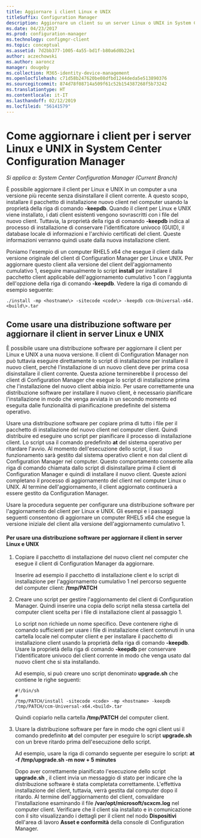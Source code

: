 ```yaml
---
title: Aggiornare i client Linux e UNIX
titleSuffix: Configuration Manager
description: Aggiornare un client su un server Linux o UNIX in System Center Configuration Manager.
ms.date: 04/23/2017
ms.prod: configuration-manager
ms.technology: configmgr-client
ms.topic: conceptual
ms.assetid: 7d2bb377-1005-4a55-bd1f-b80a6d0b22e1
author: aczechowski
ms.author: aaroncz
manager: dougeby
ms.collection: M365-identity-device-management
ms.openlocfilehash: c71d58b247620be08dfbd1244deda5e513890376
ms.sourcegitcommit: 874d78f08714a509f61c52b154387268f5b73242
ms.translationtype: HT
ms.contentlocale: it-IT
ms.lasthandoff: 02/12/2019
ms.locfileid: "56141579"
---
```

# <a name="how-to-upgrade-clients-for-linux-and-unix-servers-in-system-center-configuration-manager"></a>Come aggiornare i client per i server Linux e UNIX in System Center Configuration Manager

*Si applica a: System Center Configuration Manager (Current Branch)*

È possibile aggiornare il client per Linux e UNIX in un computer a una versione più recente senza disinstallare il client corrente. A questo scopo, installare il pacchetto di installazione nuovo client nel computer usando la proprietà della riga di comando **-keepdb**. Quando il client per Linux e UNIX viene installato, i dati client esistenti vengono sovrascritti con i file del nuovo client. Tuttavia, la proprietà della riga di comando **-keepdb** indica al processo di installazione di conservare l'identificatore univoco (GUID), il database locale di informazioni e l'archivio certificati del client. Queste informazioni verranno quindi usate dalla nuova installazione client.  

 Poniamo l'esempio di un computer RHEL5 x64 che esegue il client dalla versione originale del client di Configuration Manager per Linux e UNIX. Per aggiornare questo client alla versione del client dell'aggiornamento cumulativo 1, eseguire manualmente lo script **install** per installare il pacchetto client applicabile dell'aggiornamento cumulativo 1 con l'aggiunta dell'opzione della riga di comando **-keepdb**. Vedere la riga di comando di esempio seguente:  

`./install -mp <hostname\> -sitecode <code\> -keepdb ccm-Universal-x64.<build\>.tar`  



## <a name="how-to-use-a-software-deployment-to-upgrade-the-client-on-linux-and-unix-servers"></a>Come usare una distribuzione software per aggiornare il client in server Linux e UNIX  
 È possibile usare una distribuzione software per aggiornare il client per Linux e UNIX a una nuova versione. Il client di Configuration Manager non può tuttavia eseguire direttamente lo script di installazione per installare il nuovo client, perché l'installazione di un nuovo client deve per prima cosa disinstallare il client corrente. Questa azione terminerebbe il processo del client di Configuration Manager che esegue lo script di installazione prima che l'installazione del nuovo client abbia inizio. Per usare correttamente una distribuzione software per installare il nuovo client, è necessario pianificare l'installazione in modo che venga avviata in un secondo momento ed eseguita dalle funzionalità di pianificazione predefinite del sistema operativo.  

 Usare una distribuzione software per copiare prima di tutto i file per il pacchetto di installazione del nuovo client nel computer client. Quindi distribuire ed eseguire uno script per pianificare il processo di installazione client. Lo script usa il comando predefinito **at** del sistema operativo per ritardare l'avvio. Al momento dell'esecuzione dello script, il suo funzionamento sarà gestito dal sistema operativo client e non dal client di Configuration Manager nel computer. Questo comportamento consente alla riga di comando chiamata dallo script di disinstallare prima il client di Configuration Manager e quindi di installare il nuovo client. Queste azioni completano il processo di aggiornamento del client nel computer Linux o UNIX. Al termine dell'aggiornamento, il client aggiornato continuerà a essere gestito da Configuration Manager.  

 Usare la procedura seguente per configurare una distribuzione software per l'aggiornamento del client per Linux e UNIX. Gli esempi e i passaggi seguenti consentono di aggiornare un computer RHEL5 x64 che esegue la versione iniziale del client alla versione dell'aggiornamento cumulativo 1.  

#### <a name="to-use-a-software-deployment-to-upgrade-the-client-on-linux-and-unix-servers"></a>Per usare una distribuzione software per aggiornare il client in server Linux e UNIX  

1. Copiare il pacchetto di installazione del nuovo client nel computer che esegue il client di Configuration Manager da aggiornare.  

    Inserire ad esempio il pacchetto di installazione client e lo script di installazione per l'aggiornamento cumulativo 1 nel percorso seguente del computer client: **/tmp/PATCH**  

2. Creare uno script per gestire l'aggiornamento del client di Configuration Manager. Quindi inserire una copia dello script nella stessa cartella del computer client scelta per i file di installazione client al passaggio 1.  

    Lo script non richiede un nome specifico. Deve contenere righe di comando sufficienti per usare i file di installazione client contenuti in una cartella locale nel computer client e per installare il pacchetto di installazione client usando la proprietà della riga di comando **-keepdb**. Usare la proprietà della riga di comando **-keepdb** per conservare l'identificatore univoco del client corrente in modo che venga usato dal nuovo client che si sta installando.  

    Ad esempio, si può creare uno script denominato **upgrade.sh** che contiene le righe seguenti:  

   ```  
   #!/bin/sh  
   #  
   /tmp/PATCH/install -sitecode <code> -mp <hostname> -keepdb /tmp/PATCH/ccm-Universal-x64.<build>.tar  

   ```  

    Quindi copiarlo nella cartella **/tmp/PATCH** del computer client.

3. Usare la distribuzione software per fare in modo che ogni client usi il comando predefinito **at** del computer per eseguire lo script **upgrade.sh** con un breve ritardo prima dell'esecuzione dello script.  

    Ad esempio, usare la riga di comando seguente per eseguire lo script: **at -f /tmp/upgrade.sh -m now + 5 minutes**  

   Dopo aver correttamente pianificato l'esecuzione dello script **upgrade.sh** , il client invia un messaggio di stato per indicare che la distribuzione software è stata completata correttamente. L'effettiva installazione del client, tuttavia, verrà gestita dal computer dopo il ritardo. Al termine dell'aggiornamento del client, convalidare l'installazione esaminando il file **/var/opt/microsoft/scxcm.log** nel computer client. Verificare che il client sia installato e in comunicazione con il sito visualizzando i dettagli per il client nel nodo **Dispositivi** dell'area di lavoro **Asset e conformità** della console di Configuration Manager.  
